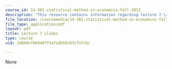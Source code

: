 ```yaml
---
course_id: 14-381-statistical-method-in-economics-fall-2013
description: "This resource contains information regarding lecture 7.\r\n"
file_location: /coursemedia/14-381-statistical-method-in-economics-fall-2013/2d848cfb6d407f3afa3b55c83cf37cbc_MIT14_381F13_lec7.pdf
file_type: application/pdf
layout: pdf
title: Lecture 7 slides
type: course
uid: 2d848cfb6d407f3afa3b55c83cf37cbc

---
```

None